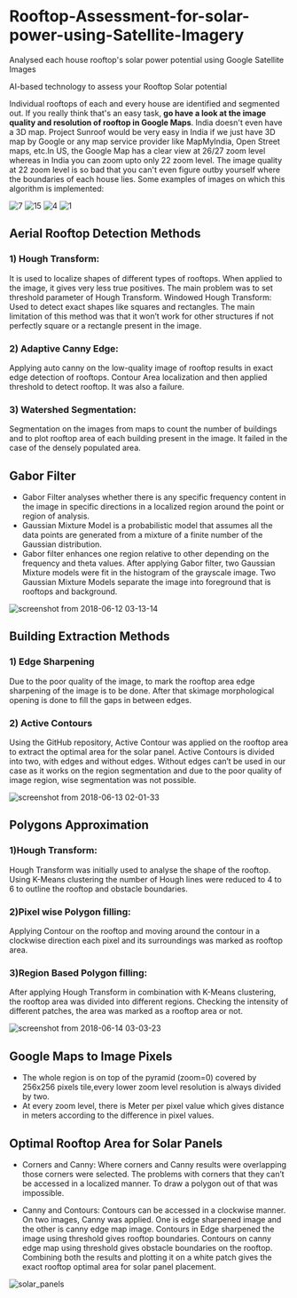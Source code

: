 # Rooftop-Assessment-for-solar-power-using-Satellite-Imagery
Analysed each house rooftop's solar power potential using Google Satellite Images

AI-based technology to assess your Rooftop Solar potential

Individual rooftops of each and every house are identified and segmented out. If you really think that's an easy task, **go have a look at the image quality and resolution of rooftop in Google Maps**. India doesn't even have a 3D map. Project Sunroof would be very easy in India if we just have 3D map by Google or any map service provider like MapMyIndia, Open Street maps, etc.In US, the Google Map has a clear view at 26/27 zoom level whereas in India you can zoom upto only 22 zoom level. The image quality at 22 zoom level is so bad that you can't even figure outby yourself where the boundaries of each house lies. Some examples of images on which this algorithm is implemented:

![7](https://user-images.githubusercontent.com/22872200/42192959-a4c93c04-7e89-11e8-897f-21def89940fd.jpg)    ![15](https://user-images.githubusercontent.com/22872200/42192963-a8f08f94-7e89-11e8-991f-23f5d6f9dbca.jpg)   ![4](https://user-images.githubusercontent.com/22872200/42193010-db73837c-7e89-11e8-97d6-902cdc23f892.jpg)  ![1](https://user-images.githubusercontent.com/22872200/42193018-e87a060e-7e89-11e8-9ff3-fee4f20356b8.jpg)


## Aerial Rooftop Detection Methods
### 1) Hough Transform: 
It is used to localize shapes of different types of rooftops. When applied to the image, it gives very less true positives. The main problem was to set threshold parameter of Hough Transform. Windowed Hough Transform: Used to detect exact shapes like squares and rectangles. The main limitation of this method was that it won’t work for other structures if not perfectly
square or a rectangle present in the image.
### 2) Adaptive Canny Edge: 
Applying auto canny on the low-quality image of rooftop results in exact edge detection of rooftops.
Contour Area localization and then applied threshold to detect rooftop. It was also a failure.
### 3) Watershed Segmentation: 
Segmentation on the images from maps to count the number of buildings and to plot rooftop area of each building present in the image. It failed in the case of the densely populated area.

## Gabor Filter
* Gabor Filter analyses whether there is any specific frequency content in the image in specific directions in a localized region around the point or region of analysis.
* Gaussian Mixture Model is a probabilistic model that assumes all the data points are generated from a mixture of a finite number of the Gaussian distribution.
* Gabor filter enhances one region relative to other depending on the frequency and theta values. After applying Gabor filter, two Gaussian Mixture models were fit in the histogram of the grayscale image. Two Gaussian Mixture Models separate the image into foreground that is rooftops and background.

![screenshot from 2018-06-12 03-13-14](https://user-images.githubusercontent.com/22872200/41258653-94aeb85e-6dee-11e8-879e-a780f923dc32.png)


## Building Extraction Methods
### 1) Edge Sharpening
Due to the poor quality of the image, to mark the rooftop area edge sharpening of the image is to be done. After that skimage morphological opening is done to fill the gaps in between edges.
### 2) Active Contours
Using the GitHub repository, Active Contour was applied on the rooftop area to extract the optimal area for the solar panel. Active Contours is divided into two, with edges and without edges. Without edges can’t be used in our case as it works on the region segmentation and due to the poor quality of image region, wise segmentation was not possible.

![screenshot from 2018-06-13 02-01-33](https://user-images.githubusercontent.com/22872200/41315710-f0ce448c-6ead-11e8-8930-cebbc835dd02.png)

## Polygons Approximation
### 1)Hough Transform: 
Hough Transform was initially used to analyse the shape of the rooftop. Using K-Means clustering the number of Hough lines were reduced to 4 to 6 to outline the rooftop and obstacle boundaries.
### 2)Pixel wise Polygon filling: 
Applying Contour on the rooftop and moving around the contour in a clockwise direction each pixel and its surroundings was marked as rooftop area.
### 3)Region Based Polygon filling:
After applying Hough Transform in combination with K-Means clustering, the rooftop area was divided into different regions. Checking the intensity of different patches, the area was marked as a rooftop area or not.

![screenshot from 2018-06-14 03-03-23](https://user-images.githubusercontent.com/22872200/41379466-a6d9e750-6f7f-11e8-858e-ddf5d3f43849.png)

## Google Maps to Image Pixels
* The whole region is on top of the pyramid (zoom=0) covered by 256x256 pixels tile,every lower zoom level resolution is always divided by two.
* At every zoom level, there is Meter per pixel value which gives distance in meters according to the difference in pixel values.

## Optimal Rooftop Area for Solar Panels
* Corners and Canny: Where corners and Canny results were overlapping those corners were selected. The problems with corners that they can’t be accessed in a localized manner. To draw a polygon out of that was impossible.

* Canny and Contours: Contours can be accessed in a clockwise manner. On two images, Canny was applied. One is edge sharpened image and the other is canny edge map image. Contours in Edge sharpened the image using threshold gives rooftop boundaries. Contours on canny edge map using threshold gives obstacle boundaries on the rooftop. Combining both the results and plotting it on a white patch gives the exact rooftop optimal area for solar panel placement.

![solar_panels](https://user-images.githubusercontent.com/22872200/41616111-bdc51256-741a-11e8-83e4-0c8253d6429a.png)

